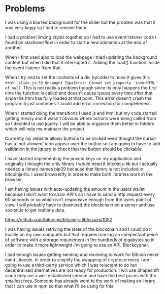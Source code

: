 # Problems
I was using a blurred background for the slider but the problem was that it was very laggy so I had to remove them.

I had a problem linking styles together so I had to use event listener code I found on stackoverflow in order to start a new animation at the end of another.

When I first used ajax to load the webpage I tried updating the background content but when I did that it interrupted it. Adding the load() function inside the event listener fixed that.

When I try and to set the contents of a div (qrcode) to none it gives this error `_slide.js:59 Uncaught TypeError: Cannot set property 'innerHTML' of null`. This is not really a problem though since its only happens the first time the function is called and doesn't cause issues every time after that since the html has fully loaded at that point. This error doesn't crash the program it just continues. I could add error correction for completeness.

When I started doing the transitions I used js and html but my code started getting messy and it wasn't obvious where actions were being called from so I decided to use jquery. I will be able to organise them better in folders which will help me maintain the project.

Currently my website allows buttons to be clicked even thought the cursor has a 'not-allowed' icon appear over the button so I am going to have to add validation in the jquery to check that the button should be clickable.

I have started implementing the private keys on my application and originally I thought the only library I would need it bitcoinjs-lib but I actually needed a library names bip39 because that library is not included in bitcoinjs-lib. I used browserify in order to make both libraries work in the browser.

I am having issues with auto-updating the amount in the users wallet because I don't want to spam API's so I have to send a http request every 60 seconds or so which isn't responsive enough from the users point of view. I will probably have to download the blockchain on a server and use socket.io to get realtime data.

https://github.com/bitcoinjs/bitcoinjs-lib/issues/1052

I was having issues retriving the state of the blockchain and I could do it locally on my own computer but that requires running an indepentant peice of software with a storage requirement in the hundreds of gigabytes so in order to make it more lightweight I'm going to use an API. Blockcypher.


I had enough issues getting sending and receiving to work for Bitcoin never mind Litecoin. In order to simplify the swapping of cryptocurrency I am going to use a third-party service which I was reluctant to do but decentralised alternatives are not ready for production. I will use Shapeshift since they are a well established service and have the best prices with the smallest fees. Someone has already went to the work of making an library that I can use in npm so that what i'll be using for this.
